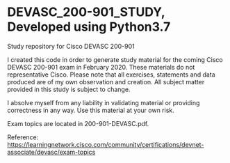 # DEVASC_200-901_STUDY, Developed using Python3.7
Study repository for Cisco DEVASC 200-901

I created this code in order to generate study material for the coming Cisco DEVASC 200-901 exam in February 2020.  These materials do not representative Cisco. Please note that all exercises, statements and data produced are of my own observation and creation. All subject matter provided in this study is subject to change.

I absolve myself from any liability in validating material or providing correctness in any way. Use this material at your own risk.

Exam topics are located in 200-901-DEVASC.pdf.

Reference: https://learningnetwork.cisco.com/community/certifications/devnet-associate/devasc/exam-topics


